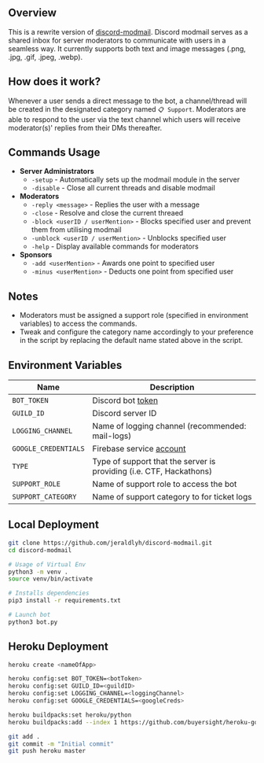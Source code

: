 ## Overview
This is a rewrite version of [discord-modmail](https://github.com/jeraldlyh/discord-modmail). Discord modmail serves as a shared inbox for server moderators to communicate with users in a seamless way. It currently supports both text and image messages (.png, .jpg, .gif, .jpeg, .webp).

## How does it work?
Whenever a user sends a direct message to the bot, a channel/thread will be created in the designated category named `📋 Support`. Moderators are able to respond to the user via the text channel which users will receive moderator(s)' replies from their DMs thereafter.

## Commands Usage
-   **Server Administrators**
    -   `-setup` - Automatically sets up the modmail module in the server
    -   `-disable` - Close all current threads and disable modmail
-   **Moderators**
    -   `-reply <message>` - Replies the user with a message
    -   `-close` - Resolve and close the current threaed
    -   `-block <userID / userMention>` - Blocks specified user and prevent them from utilising modmail
    -   `-unblock <userID / userMention>` - Unblocks specified user
    -   `-help` - Display available commands for moderators
-   **Sponsors**
    -   `-add <userMention>` - Awards one point to specified user
    -   `-minus <userMention>` - Deducts one point from specified user

## Notes
-   Moderators must be assigned a support role (specified in environment variables) to access the commands.
-   Tweak and configure the category name accordingly to your preference in the script by replacing the default name stated above in the script.

## Environment Variables
| Name                 | Description                                                                             |
| -------------------- | --------------------------------------------------------------------------------------- |
| `BOT_TOKEN`          | Discord bot [token](https://discord.com/developers/docs/intro)                          |
| `GUILD_ID`           | Discord server ID                                                                       |
| `LOGGING_CHANNEL`    | Name of logging channel (recommended: mail-logs)                                        |
| `GOOGLE_CREDENTIALS` | Firebase service [account](https://firebase.google.com/support/guides/service-accounts) |
| `TYPE`               | Type of support that the server is providing (i.e. CTF, Hackathons)                     |
| `SUPPORT_ROLE`       | Name of support role to access the bot                                                  |
| `SUPPORT_CATEGORY`   | Name of support category to for ticket logs                                             |


## Local Deployment
```bash
git clone https://github.com/jeraldlyh/discord-modmail.git
cd discord-modmail

# Usage of Virtual Env
python3 -m venv .
source venv/bin/activate

# Installs dependencies
pip3 install -r requirements.txt

# Launch bot
python3 bot.py
```

## Heroku Deployment
```bash
heroku create <nameOfApp>

heroku config:set BOT_TOKEN=<botToken>
heroku config:set GUILD_ID=<guildID>
heroku config:set LOGGING_CHANNEL=<loggingChannel>
heroku config:set GOOGLE_CREDENTIALS=<googleCreds>

heroku buildpacks:set heroku/python
heroku buildpacks:add --index 1 https://github.com/buyersight/heroku-google-application-credentials-buildpack.git

git add .
git commit -m "Initial commit"
git push heroku master
```